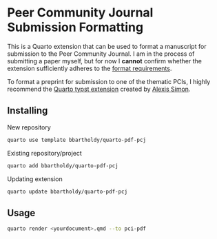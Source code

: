 # Peer Community Journal Submission Formatting

This is a Quarto extension that can be used to format a manuscript for submission to the Peer Community Journal.
I am in the process of submitting a paper myself, but for now I **cannot** confirm whether the extension
sufficiently adheres to the [format requirements](https://peercommunityjournal.org/page/instructions/).

To format a preprint for submission to one of the thematic PCIs, I highly recommend the
[Quarto typst extension](https://github.com/alxsimon/typst-pci) created by [Alexis Simon](https://github.com/alxsimon).

## Installing

New repository

```bash
quarto use template bbartholdy/quarto-pdf-pcj
```

Existing repository/project

```bash
quarto add bbartholdy/quarto-pdf-pcj
```

Updating extension

```bash
quarto update bbartholdy/quarto-pdf-pcj
```

## Usage

```bash
quarto render <yourdocument>.qmd --to pci-pdf
```
